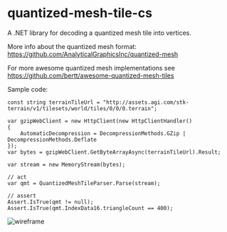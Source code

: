 # quantized-mesh-tile-cs

A .NET library for decoding a quantized mesh tile into vertices.

More info about the quantized mesh format: https://github.com/AnalyticalGraphicsInc/quantized-mesh

For more awesome quantized mesh implementations see https://github.com/bertt/awesome-quantized-mesh-tiles

Sample code:

```
const string terrainTileUrl = "http://assets.agi.com/stk-terrain/v1/tilesets/world/tiles/0/0/0.terrain";

var gzipWebClient = new HttpClient(new HttpClientHandler()
{
    AutomaticDecompression = DecompressionMethods.GZip | DecompressionMethods.Deflate
});
var bytes = gzipWebClient.GetByteArrayAsync(terrainTileUrl).Result;

var stream = new MemoryStream(bytes);

// act
var qmt = QuantizedMeshTileParser.Parse(stream);

// assert
Assert.IsTrue(qmt != null);
Assert.IsTrue(qmt.IndexData16.triangleCount == 400);
```
![wireframe](https://cesiumjs.org/images/2015/12-18/terrain-obb-wireframe.png)
